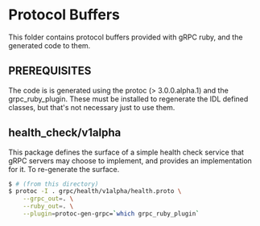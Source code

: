 Protocol Buffers
================

This folder contains protocol buffers provided with gRPC ruby, and the generated
code to them.

PREREQUISITES
-------------

The code is is generated using the protoc (> 3.0.0.alpha.1) and the
grpc_ruby_plugin.  These must be installed to regenerate the IDL defined
classes, but that's not necessary just to use them.

health_check/v1alpha
--------------------

This package defines the surface of a simple health check service that gRPC
servers may choose to implement, and provides an implementation for it. To
re-generate the surface.

```bash
$ # (from this directory)
$ protoc -I . grpc/health/v1alpha/health.proto \
    --grpc_out=. \
    --ruby_out=. \
    --plugin=protoc-gen-grpc=`which grpc_ruby_plugin`
```
